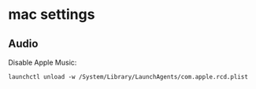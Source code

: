 # mac settings

## Audio

Disable Apple Music:

```
launchctl unload -w /System/Library/LaunchAgents/com.apple.rcd.plist
```
